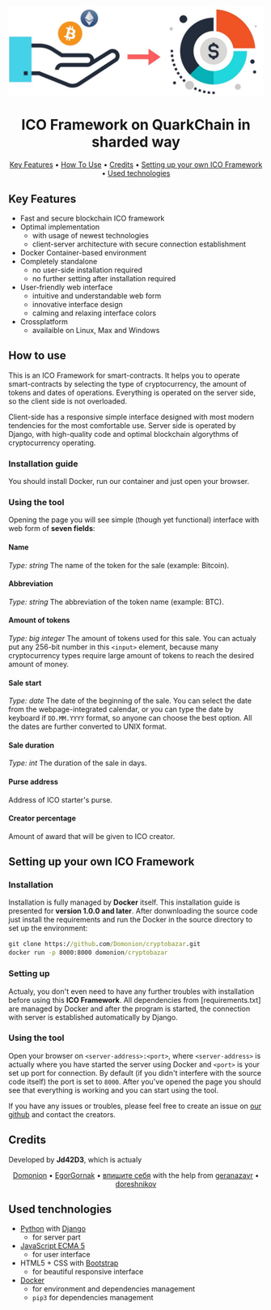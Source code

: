 <img src="ico-icon.jpeg" align="center"/>

<h1 align="center">ICO Framework on QuarkChain in sharded way</h1>
<p align="center">
  <a href="#key-features">Key Features</a> •
  <a href="#how-to-use">How To Use</a> •
  <a href="#credits">Credits</a> •
  <a href="#setting-up-your-own-ico-framework">Setting up your own ICO Framework</a> •
  <a href="#used-tenchologies">Used technologies</a>
</p>

## Key Features

* Fast and secure blockchain ICO framework
* Optimal implementation
  - with usage of newest technologies
  - client-server architecture with secure connection establishment
* Docker Container-based environment
* Completely standalone
  - no user-side installation required
  - no further setting after installation required
* User-friendly web interface
  - intuitive and understandable web form
  - innovative interface design
  - calming and relaxing interface colors
* Crossplatform
  - availaible on Linux, Max and Windows

## How to use

This is an ICO Framework for smart-contracts. It helps you to operate smart-contracts by selecting the type of cryptocurrency, the amount of tokens and dates of operations. Everything is operated on the server side, so the client side is not overloaded. 

Client-side has a responsive simple interface designed with most modern tendencies for the most comfortable use. Server side is operated by Django, with high-quality code and optimal blockchain algorythms of cryptocurrency operating.

### Installation guide

You should install Docker, run our container and just open your browser.

### Using the tool

Opening the page you will see simple (though yet functional) interface with web form of **seven fields**:

#### Name

_Type: string_
The name of the token for the sale (example: Bitcoin).

#### Abbreviation

_Type: string_
The abbreviation of the token name (example: BTC).

#### Amount of tokens

_Type: big integer_
The amount of tokens used for this sale. You can actualy put any 256-bit number in this `<input>` element, because many cryptocurrency types require large amount of tokens to reach the desired amount of money.

#### Sale start

_Type: date_
The date of the beginning of the sale. You can select the date from the webpage-integrated calendar, or you can type the date by keyboard if `DD.MM.YYYY` format, so anyone can choose the best option.
All the dates are further converted to UNIX format.

#### Sale duration

_Type: int_
The duration of the sale in days.

#### Purse address
Address of ICO starter's purse.

#### Creator percentage
Amount of award that will be given to ICO creator.

## Setting up your own ICO Framework

### Installation

Installation is fully managed by **Docker** itself. This installation guide is presented for **version 1.0.0 and later**. After donwnloading the source code just install the requirements and run the Docker in the source directory to set up the environment:

```cmd
git clone https://github.com/Domonion/cryptobazar.git
docker run -p 8000:8000 domonion/cryptobazar
```

### Setting up

Actualy, you don't even need to have any further troubles with installation before using this **ICO Framework**. All dependencies from [requirements.txt] are managed by Docker and after the program is started, the connection with server is established automatically by Django.

### Using the tool

Open your browser on `<server-address>:<port>`, where `<server-address>` is actually where you have started the server using Docker and `<port>` is your set up port for connection. By default (if you didn't interfere with the source code itself) the port is set to `8000`.
After you've opened the page you should see that everything is working and you can start using the tool.

If you have any issues or troubles, please feel free to create an issue on [our github](https://github.com/Domonion/cryptobazar/issues) and contact the creators.

## Credits

Developed by **Jd42D3**, which is actualy
<p align="center">
  <a href="https://github.com/Domonion">Domonion</a> • 
  <a href="https://github.com/EgorGornak">EgorGornak</a> • 
  <a href="https://github.com/ ">впишите себя</a> with the help from
  <a href="https://github.com/geranazavr555">geranazavr</a> • 
  <a href="https://github.com/doreshnikov">doreshnikov</a>
</p>

## Used tenchnologies

* [Python](https://python.org) with [Django](https://www.djangoproject.com)
  - for server part
* [JavaScript ECMA 5](https://www.javascript.com)
  - for user interface
* HTML5 + CSS with [Bootstrap](http://getbootstrap.com)
  - for beautiful responsive interface
* [Docker](https://www.docker.com)
  - for environment and dependencies management
  - `pip3` for dependencies management
